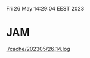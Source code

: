 Fri 26 May 14:29:04 EEST 2023
# JAM
<a href='./cache/202305/26_14.log'>./cache/202305/26_14.log</a>
